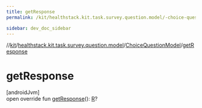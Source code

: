 ```yaml
---
title: getResponse
permalink: /kit/healthstack.kit.task.survey.question.model/-choice-question-model/get-response.html

sidebar: dev_doc_sidebar
---
```

//[kit](../../../index.html)/[healthstack.kit.task.survey.question.model](../index.html)/[ChoiceQuestionModel](index.html)/[getResponse](get-response.html)



# getResponse



[androidJvm]\
open override fun [getResponse](get-response.html)(): [R](index.html)?




